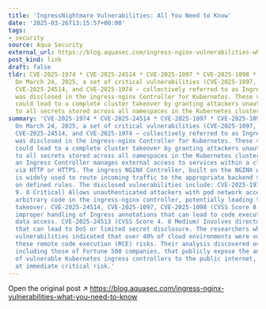 ```yaml
---
title: 'IngressNightmare Vulnerabilities: All You Need to Know'
date: '2025-03-26T13:15:57+00:00'
tags:
- security
source: Aqua Security
external_url: https://blog.aquasec.com/ingress-nginx-vulnerabilities-what-you-need-to-know
post_kind: link
draft: false
tldr: CVE-2025-1974 * CVE-2025-24514 * CVE-2025-1097 * CVE-2025-1098 * CVE-2025-24513
  On March 24, 2025, a set of critical vulnerabilities (CVE-2025-1097, CVE-2025-1098,
  CVE-2025-24514, and CVE-2025-1974 — collectively referred to as IngressNightmare
  was disclosed in the ingress-nginx Controller for Kubernetes. These vulnerabilities
  could lead to a complete cluster takeover by granting attackers unauthorized access
  to all secrets stored across all namespaces in the Kubernetes cluster.
summary: 'CVE-2025-1974 * CVE-2025-24514 * CVE-2025-1097 * CVE-2025-1098 * CVE-2025-24513
  On March 24, 2025, a set of critical vulnerabilities (CVE-2025-1097, CVE-2025-1098,
  CVE-2025-24514, and CVE-2025-1974 — collectively referred to as IngressNightmare
  was disclosed in the ingress-nginx Controller for Kubernetes. These vulnerabilities
  could lead to a complete cluster takeover by granting attackers unauthorized access
  to all secrets stored across all namespaces in the Kubernetes cluster. In Kubernetes,
  an Ingress Controller manages external access to services within a cluster, typically
  via HTTP or HTTPS. The ingress NGINX Controller, built on the NGINX web server ,
  is widely used to route incoming traffic to the appropriate backend services based
  on defined rules. The disclosed vulnerabilities include: CVE-2025-1974 (CVSS Score
  9. 8 Critical) Allows unauthenticated attackers with pod network access to execute
  arbitrary code in the ingress-nginx controller, potentially leading to full cluster
  takeover. CVE-2025-24514, CVE-2025-1097, CVE-2025-1098 (CVSS Score 8. 8 High) Involve
  improper handling of Ingress annotations that can lead to code execution or unauthorized
  data access. CVE-2025-24513 (CVSS Score 4. 8 Medium) Involves directory traversal
  that can lead to DoS or limited secret disclosure. The researchers who found these
  vulnerabilities indicated that over 40% of cloud environments were vulnerable to
  these remote code execution (RCE) risks. Their analysis discovered over 6,500 clusters,
  including those of Fortune 500 companies, that publicly expose the admission controllers
  of vulnerable Kubernetes ingress controllers to the public internet, placing them
  at immediate critical risk.'
---
```

Open the original post ↗ https://blog.aquasec.com/ingress-nginx-vulnerabilities-what-you-need-to-know
